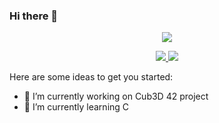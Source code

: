 ### Hi there 👋

<p align="center">
  <a href="https://profile.intra.42.fr/">
    <img src="https://badge42.vercel.app/api/v2/cl3pwq0z7003009l5qonmkw7d/stats?cursusId=21&coalitionId=undefined">
  </a> 
</p>

<p align="center">
  <a href="https://github.com/ashotmsryan">
    <img src="https://github-readme-stats.vercel.app/api?username=ashotmsryan&count_private=true&show_icons=true&theme=chartreuse-dark">
    <img src="https://github-readme-stats.vercel.app/api/top-langs/?username=ashotmsryan&show_icons=true&locale=en&layout=compact&theme=chartreuse-dark">
  </a>
</p>

Here are some ideas to get you started:

- 🔭 I’m currently working on Cub3D 42 project
- 🌱 I’m currently learning C

<!---
- 👯 I’m looking to collaborate on ...
- 🤔 I’m looking for help with ...
- 💬 Ask me about ...
- 📫 How to reach me: ...
- 😄 Pronouns: ...
- ⚡ Fun fact: ...
--->
